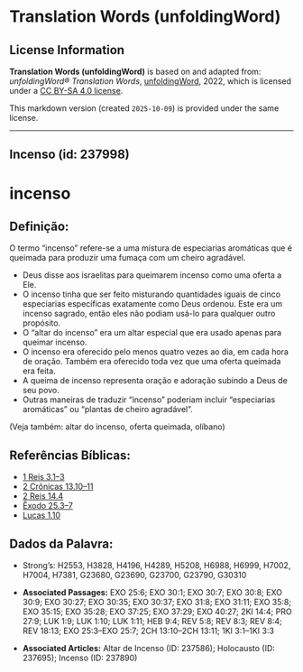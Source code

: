 # Translation Words (unfoldingWord)

## License Information

**Translation Words (unfoldingWord)** is based on and adapted from: _unfoldingWord® Translation Words_, [unfoldingWord](https://unfoldingword.org/utw), 2022, which is licensed under a [CC BY-SA 4.0 license](https://creativecommons.org/licenses/by-sa/4.0/legalcode.en).

This markdown version (created `2025-10-09`) is provided under the same license.



--------------------------------

## Incenso (id: 237998)

incenso
=======

Definição:
----------

O termo “incenso” refere\-se a uma mistura de especiarias aromáticas que é queimada para produzir uma fumaça com um cheiro agradável.

* Deus disse aos israelitas para queimarem incenso como uma oferta a Ele.
* O incenso tinha que ser feito misturando quantidades iguais de cinco especiarias específicas exatamente como Deus ordenou. Este era um incenso sagrado, então eles não podiam usá\-lo para qualquer outro propósito.
* O “altar do incenso” era um altar especial que era usado apenas para queimar incenso.
* O incenso era oferecido pelo menos quatro vezes ao dia, em cada hora de oração. Também era oferecido toda vez que uma oferta queimada era feita.
* A queima de incenso representa oração e adoração subindo a Deus de seu povo.
* Outras maneiras de traduzir “incenso” poderiam incluir “especiarias aromáticas” ou “plantas de cheiro agradável”.

(Veja também: altar do incenso, oferta queimada, olíbano)

Referências Bíblicas:
---------------------

* [1 Reis 3\.1–3](https://ref.ly/1Kgs3:1-1Kgs3:3)
* [2 Crônicas 13\.10–11](https://ref.ly/2Chr13:10-2Chr13:11)
* [2 Reis 14\.4](https://ref.ly/2Kgs14:4)
* [Êxodo 25\.3–7](https://ref.ly/Exod25:3-Exod25:7)
* [Lucas 1\.10](https://ref.ly/Luke1:10)

Dados da Palavra:
-----------------

* Strong’s: H2553, H3828, H4196, H4289, H5208, H6988, H6999, H7002, H7004, H7381, G23680, G23690, G23700, G23790, G30310

* **Associated Passages:** EXO 25:6; EXO 30:1; EXO 30:7; EXO 30:8; EXO 30:9; EXO 30:27; EXO 30:35; EXO 30:37; EXO 31:8; EXO 31:11; EXO 35:8; EXO 35:15; EXO 35:28; EXO 37:25; EXO 37:29; EXO 40:27; 2KI 14:4; PRO 27:9; LUK 1:9; LUK 1:10; LUK 1:11; HEB 9:4; REV 5:8; REV 8:3; REV 8:4; REV 18:13; EXO 25:3–EXO 25:7; 2CH 13:10–2CH 13:11; 1KI 3:1–1KI 3:3
* **Associated Articles:** Altar de Incenso (ID: 237586); Holocausto (ID: 237695); Incenso (ID: 237890)

